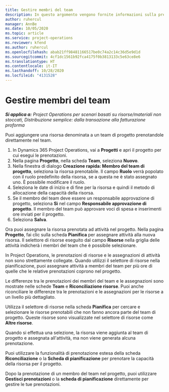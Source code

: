 ```yaml
---
title: Gestire membri del team
description: In questo argomento vengono fornite informazioni sulla prenotazione di risorse denominate per team di progetto e sull'assegnazione delle risorse ad attività.
author: ruhercul
manager: AnnBe
ms.date: 10/05/2020
ms.topic: article
ms.service: project-operations
ms.reviewer: kfend
ms.author: ruhercul
ms.openlocfilehash: abab21ff98481166517be0c74a2c14c36d5e9d1d
ms.sourcegitcommit: 4cf1dc1561b92fca4175f0b3813133c5e63ce8e6
ms.translationtype: HT
ms.contentlocale: it-IT
ms.lasthandoff: 10/28/2020
ms.locfileid: "4131528"
---
```

# <a name="maintain-team-members"></a>Gestire membri del team

_**Si applica a:** Project Operations per scenari basati su risorse/materiali non stoccati, Distribuzione semplice: dalla transazione alla fatturazione proforma_

Puoi aggiungere una risorsa denominata a un team di progetto prenotandole direttamente nel team.

1. In Dynamics 365 Project Operations, vai a **Progetti** e apri il progetto per cui esegui le prenotazioni.
2. Nella pagina **Progetto**, nella scheda **Team**, seleziona **Nuovo**. 
3. Nella finestra di dialogo **Creazione rapida: Membro del team di progetto**, seleziona la risorsa prenotabile. Il campo **Ruolo** verrà popolato con il ruolo predefinito della risorsa, se a questa ne è stato assegnato uno. È possibile modificare il ruolo. 
4. Seleziona le date di inizio e di fine per la risorsa e quindi il metodo di allocazione della capacità della risorsa. 
5. Se il membro del team deve essere un responsabile approvazione di progetto, seleziona **Sì** nel campo **Responsabile approvazione di progetto**. Il membro del team può approvare voci di spesa e inserimenti ore inviati per il progetto. 
6. Seleziona **Salva**.

Ora puoi assegnare la risorsa prenotata ad attività nel progetto. Nella pagina **Progetto**, fai clic sulla scheda **Pianifica** per assegnare attività alla nuova risorsa. Il selettore di risorse eseguito dal campo **Risorse** nella griglia delle attività indicherà i membri del team che è possibile selezionare.


In Project Operations, le prenotazioni di risorse e le assegnazioni di attività non sono strettamente collegate. Quando utilizzi il selettore di risorse nella pianificazione, puoi assegnare attività a membri del team per più ore di quelle che le relative prenotazioni coprono nel progetto.

Le differenze tra le prenotazioni dei membri del team e le assegnazioni sono mostrate nelle schede **Team** e **Riconciliazione risorse**. Puoi anche riconciliare le differenze tra le prenotazioni e le assegnazioni per le risorse a un livello più dettagliato.

Utilizza il selettore di risorse nella scheda **Pianifica** per cercare e selezionare le risorse prenotabili che non fanno ancora parte del team di progetto. Queste risorse sono visualizzate nel selettore di risorse come **Altre risorse**.

Quando si effettua una selezione, la risorsa viene aggiunta al team di progetto e assegnata all'attività, ma non viene generata alcuna prenotazione.

Puoi utilizzare la funzionalità di prenotazione estesa della scheda **Riconciliazione** o la **Scheda di pianificazione** per prenotare la capacità della risorsa per il progetto.

Dopo la prenotazione di un membro del team nel progetto, puoi utilizzare **Gestisci prenotazioni** o la **scheda di pianificazione** direttamente per gestire le tue prenotazioni.
